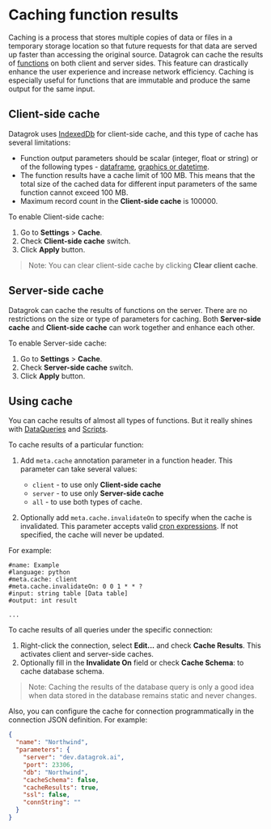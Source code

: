 # Caching function results

Caching is a process that stores multiple copies of data or files in a temporary storage location so that future requests for that data are served up faster than accessing the original source. 
Datagrok can cache the results of [functions](../datagrok/concepts/functions/functions.md) on both client and server sides. This feature can drastically enhance the user experience and increase network efficiency.
Caching is especially useful for functions that are immutable and produce the same output for the same input.

## Client-side cache

Datagrok uses [IndexedDb](https://www.w3.org/TR/IndexedDB/) for client-side cache, and this type of cache has several limitations:

* Function output parameters should be scalar (integer, float or string) or of the following types - [dataframe](../datagrok/concepts/table.md), [graphics or datetime](../datagrok/concepts/functions/func-params-annotation.md).
* The function results have a cache limit of 100 MB. This means that the total size of the cached data for different input parameters of the same function cannot exceed 100 MB.
* Maximum record count in the **Client-side cache** is 100000.

To enable Client-side cache:

1. Go to **Settings** > **Cache**.
2. Check **Client-side cache** switch.
3. Click **Apply** button.

> Note: You can clear client-side cache by clicking **Clear client cache**.

## Server-side cache

Datagrok can cache the results of functions on the server. There are no restrictions on the size or type of parameters for caching. 
Both **Server-side cache** and **Client-side cache** can work together and enhance each other.

To enable Server-side cache:

1. Go to **Settings** > **Cache**.
2. Check **Server-side cache** switch.
3. Click **Apply** button.

## Using cache

You can cache results of almost all types of functions. But it really shines with [DataQueries](../access/access.md#data-query) and [Scripts](../compute/scripting/scripting.mdx).

To cache results of a particular function:

1. Add `meta.cache` annotation parameter in a function header. This parameter can take several values:
   * `client` - to use only **Client-side cache**
   * `server` - to use only **Server-side cache**
   * `all` - to use both types of cache.

2. Optionally add `meta.cache.invalidateOn` to specify when the cache is invalidated. This parameter accepts valid [cron expressions](https://www.adminschoice.com/crontab-quick-reference). If not specified, the cache will never be updated.

For example:

```
#name: Example
#language: python
#meta.cache: client
#meta.cache.invalidateOn: 0 0 1 * * ?
#input: string table [Data table]
#output: int result

...
```

To cache results of all queries under the specific connection:

1. Right-click the connection, select **Edit...** and check **Cache Results**. This activates client and server-side caches.
2. Optionally fill in the **Invalidate On** field or check **Cache Schema**: to cache database schema.

>Note: Caching the results of the database query is only a good idea when data stored in the database remains static and never changes.

Also, you can configure the cache for connection programmatically in the connection JSON definition. For example:

```json
{
  "name": "Northwind",
  "parameters": {
    "server": "dev.datagrok.ai",
    "port": 23306,
    "db": "Northwind",
    "cacheSchema": false,
    "cacheResults": true,
    "ssl": false,
    "connString": ""
  }
}
```
